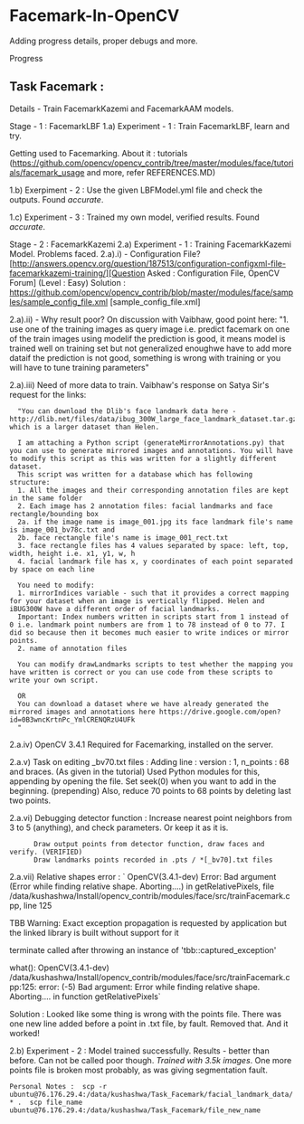 # Facemark-In-OpenCV

Adding progress details, proper debugs and more.

Progress
## Task Facemark :

Details - Train FacemarkKazemi and FacemarkAAM models.

Stage - 1 : FacemarkLBF
1.a) Experiment - 1 : Train FacemarkLBF, learn and try.

Getting used to Facemarking. About it : tutorials (https://github.com/opencv/opencv_contrib/tree/master/modules/face/tutorials/facemark_usage and more, refer REFERENCES.MD)

1.b) Exerpiment - 2 : Use the given LBFModel.yml file and check the outputs. Found *accurate*. 

1.c) Experiment - 3 : Trained my own model, verified results. Found *accurate*.

Stage - 2 : FacemarkKazemi
2.a) Experiment - 1 : Training FacemarkKazemi Model. Problems faced.
  2.a).i) - Configuration File? [http://answers.opencv.org/question/187513/configuration-configxml-file-facemarkkazemi-training/][Question Asked : Configuration File, OpenCV Forum] (Level : Easy)
            Solution : https://github.com/opencv/opencv_contrib/blob/master/modules/face/samples/sample_config_file.xml [sample_config_file.xml]
  
  2.a).ii) - Why result poor? On discussion with Vaibhaw, good point here:
          "1. use one of the training images as query image i.e. predict facemark on one of the train images using modelif the prediction is good, it means model is trained well on training set but not generalized enoughwe have to add more dataif the prediction is not good, something is wrong with training or you will have to tune training parameters"
    
 2.a).iii) Need of more data to train. Vaibhaw's response on Satya Sir's request for the links:
 
      "You can download the Dlib's face landmark data here - http://dlib.net/files/data/ibug_300W_large_face_landmark_dataset.tar.gz which is a larger dataset than Helen.

      I am attaching a Python script (generateMirrorAnnotations.py) that you can use to generate mirrored images and annotations. You will have to modify this script as this was written for a slightly different dataset.
      This script was written for a database which has following structure:
      1. All the images and their corresponding annotation files are kept in the same folder
      2. Each image has 2 annotation files: facial landmarks and face rectangle/bounding box
      2a. if the image name is image_001.jpg its face landmark file's name is image_001_bv78c.txt and 
      2b. face rectangle file's name is image_001_rect.txt
      3. face rectangle files has 4 values separated by space: left, top, width, height i.e. x1, y1, w, h
      4. facial landmark file has x, y coordinates of each point separated by space on each line

      You need to modify:
      1. mirrorIndices variable - such that it provides a correct mapping for your dataset when an image is vertically flipped. Helen and iBUG300W have a different order of facial landmarks.
      Important: Index numbers written in scripts start from 1 instead of 0 i.e. landmark point numbers are from 1 to 78 instead of 0 to 77. I did so because then it becomes much easier to write indices or mirror points.
      2. name of annotation files

      You can modify drawLandmarks scripts to test whether the mapping you have written is correct or you can use code from these scripts to write your own script.
      
      OR
      You can download a dataset where we have already generated the mirrored images and annotations here https://drive.google.com/open?id=0B3wncKrtnPc_YmlCRENQRzU4UFk
      "
  2.a.iv) OpenCV 3.4.1 Required for Facemarking, installed on the server.
  
  2.a.v)  Task on editing \_bv70.txt files :
          Adding line : version : 1, n_points : 68 and braces. (As given in the tutorial)
          Used Python modules for this, appending by opening the file.
          Set seek(0) when you want to add in the beginning. (prepending)
          Also, reduce 70 points to 68 points by deleting last two points.
  
  2.a.vi) Debugging detector function : Increase nearest point neighbors from 3 to 5 (anything), and check parameters. Or       keep it as it is. 
  
          Draw output points from detector function, draw faces and verify. (VERIFIED)
          Draw landmarks points recorded in .pts / *[_bv70].txt files 

  2.a.vii) Relative shapes error : 
  `
  OpenCV(3.4.1-dev) Error: Bad argument (Error while finding relative shape. Aborting....) in getRelativePixels, file /data/kushashwa/Install/opencv_contrib/modules/face/src/trainFacemark.cpp, line 125

TBB Warning: Exact exception propagation is requested by application but the linked library is built without support for it

terminate called after throwing an instance of 'tbb::captured_exception'

  what():  OpenCV(3.4.1-dev) /data/kushashwa/Install/opencv_contrib/modules/face/src/trainFacemark.cpp:125: error: (-5) Bad argument: Error while finding relative shape. Aborting.... in function getRelativePixels`

Solution : Looked like some thing is wrong with the points file. There was one new line added before a point in .txt file, by fault. Removed that. And it worked!

2.b) Experiment - 2 : Model trained successfully. Results - better than before. Can not be called poor though. *Trained with 3.5k images*. One more points file is broken most probably, as was giving segmentation fault. 


`Personal Notes : 
scp -r ubuntu@76.176.29.4:/data/kushashwa/Task_Facemark/facial_landmark_data/* . 
scp file_name ubuntu@76.176.29.4:/data/kushashwa/Task_Facemark/file_new_name
`
